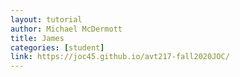 ```yaml
---
layout: tutorial
author: Michael McDermott
title: James
categories: [student]
link: https://joc45.github.io/avt217-fall2020JOC/
---
```

